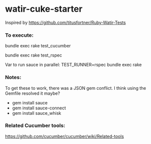 # watir-cuke-starter

Inspired by https://github.com/titusfortner/Ruby-Watir-Tests

### To execute:

bundle exec rake test_cucumber

bundle exec rake test_rspec

Var to run sauce in parallel:
TEST_RUNNER=rspec bundle exec rake


### Notes:

To get these to work, there was a JSON gem conflict.  I think using the Gemfile resolved it maybe?

- gem install sauce
- gem install sauce-connect
- gem install sauce_whisk

### Related Cucumber tools:

https://github.com/cucumber/cucumber/wiki/Related-tools

